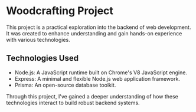 # Woodcrafting Project

This project is a practical exploration into the backend of web development. It was created to enhance understanding and gain hands-on experience with various technologies.

## Technologies Used

- Node.js: A JavaScript runtime built on Chrome's V8 JavaScript engine.
- Express: A minimal and flexible Node.js web application framework.
- Prisma: An open-source database toolkit.

Through this project, I've gained a deeper understanding of how these technologies interact to build robust backend systems.
